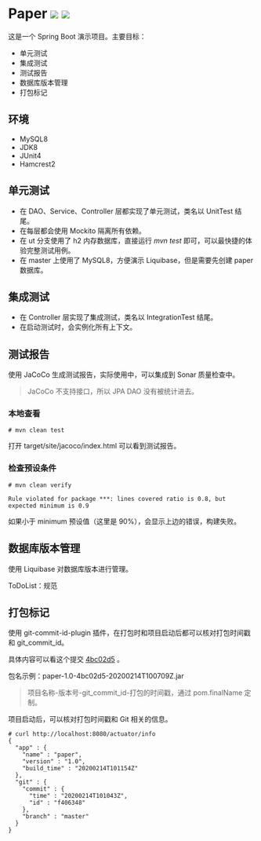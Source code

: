# Paper  ![](https://img.shields.io/badge/build-passing-brightgreen) ![](https://img.shields.io/badge/coverage-100%25-green)

这是一个 Spring Boot 演示项目。主要目标：

* 单元测试
* 集成测试
* 测试报告
* 数据库版本管理
* 打包标记

## 环境

* MySQL8
* JDK8
* JUnit4
* Hamcrest2

## 单元测试

* 在 DAO、Service、Controller 层都实现了单元测试，类名以 UnitTest 结尾。
* 在每层都会使用 Mockito 隔离所有依赖。
* 在 ut 分支使用了 h2 内存数据库，直接运行 *mvn test* 即可，可以最快捷的体验完整测试用例。
* 在 master 上使用了 MySQL8，方便演示 Liquibase，但是需要先创建 paper 数据库。

## 集成测试

* 在 Controller 层实现了集成测试，类名以 IntegrationTest 结尾。
* 在启动测试时，会实例化所有上下文。

## 测试报告

使用 JaCoCo 生成测试报告，实际使用中，可以集成到 Sonar 质量检查中。

> JaCoCo 不支持接口，所以 JPA DAO 没有被统计进去。

### 本地查看

```
# mvn clean test
```
打开 target/site/jacoco/index.html 可以看到测试报告。

### 检查预设条件

```
# mvn clean verify

Rule violated for package ***: lines covered ratio is 0.8, but expected minimum is 0.9
```
如果小于 minimum 预设值（这里是 90%），会显示上边的错误，构建失败。

## 数据库版本管理

使用 Liquibase 对数据库版本进行管理。

ToDoList：规范

## 打包标记

使用 git-commit-id-plugin 插件，在打包时和项目启动后都可以核对打包时间戳和 git_commit_id。

具体内容可以看这个提交 [4bc02d5](https://github.com/batizhao/paper/commit/4bc02d56f08484bf1ab564797b347dd0b4862da6) 。

包名示例：paper-1.0-4bc02d5-20200214T100709Z.jar

> 项目名称-版本号-git_commit_id-打包的时间戳，通过 pom.finalName 定制。

项目启动后，可以核对打包时间戳和 Git 相关的信息。

```shell
# curl http://localhost:8080/actuator/info                                                          
{
  "app" : {
    "name" : "paper",
    "version" : "1.0",
    "build_time" : "20200214T101154Z"
  },
  "git" : {
    "commit" : {
      "time" : "20200214T101043Z",
      "id" : "f406348"
    },
    "branch" : "master"
  }
}
```



